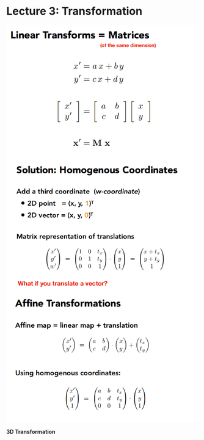 # Lecture 3: Transformation

![](../../attachments/2021-06-08-22-00-35.png)  
![](../../attachments/2021-06-08-22-01-24.png)  
![](../../attachments/2021-06-08-22-03-19.png)  

**3D Transformation** 
